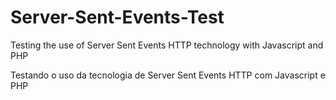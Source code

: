 # Server-Sent-Events-Test

Testing the use of Server Sent Events HTTP technology with Javascript and PHP

Testando o uso da tecnologia de Server Sent Events HTTP com Javascript e PHP
